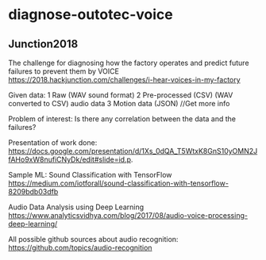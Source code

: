 # diagnose-outotec-voice
## Junction2018

The challenge for diagnosing how the factory operates and predict future failures to prevent them by VOICE   
https://2018.hackjunction.com/challenges/i-hear-voices-in-my-factory

Given data:
1 Raw (WAV sound format)
2 Pre-processed (CSV) (WAV converted to CSV) audio data 
3 Motion data (JSON) //Get more info

Problem of interest:
Is there any correlation between the data and the failures?

Presentation of work done:  
https://docs.google.com/presentation/d/1Xs_0dQA_T5WtxK8GnS10yOMN2JfAHo9xW8nufiCNyDk/edit#slide=id.p. 
  
Sample ML:
Sound Classification with TensorFlow https://medium.com/iotforall/sound-classification-with-tensorflow-8209bdb03dfb

Audio Data Analysis using Deep Learning https://www.analyticsvidhya.com/blog/2017/08/audio-voice-processing-deep-learning/

All possible github sources about audio recognition: https://github.com/topics/audio-recognition
